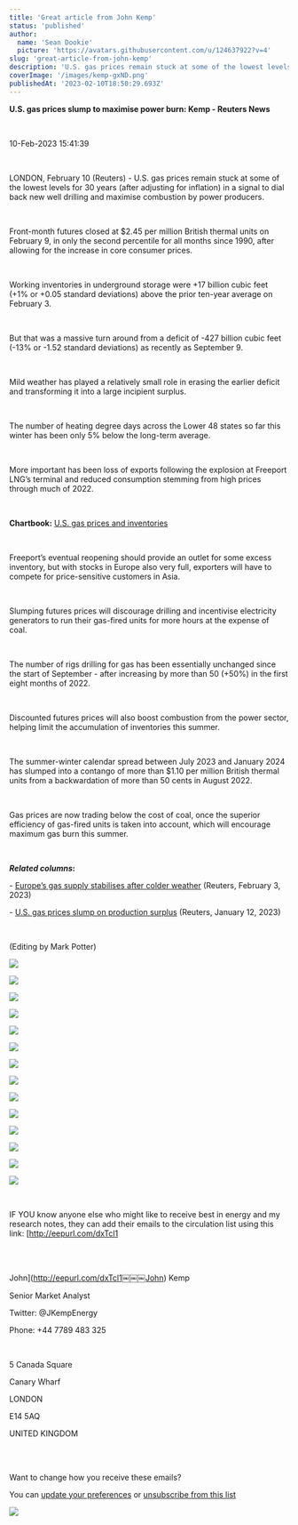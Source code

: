 ```yaml
---
title: 'Great article from John Kemp'
status: 'published'
author:
  name: 'Sean Dookie'
  picture: 'https://avatars.githubusercontent.com/u/124637922?v=4'
slug: 'great-article-from-john-kemp'
description: 'U.S. gas prices remain stuck at some of the lowest levels'
coverImage: '/images/kemp-gxND.png'
publishedAt: '2023-02-10T18:50:29.693Z'
---
```


**U.S. gas prices slump to maximise power burn: Kemp - Reuters News**<br>

<br>

10-Feb-2023 15:41:39<br>

<br>

LONDON, February 10 (Reuters) - U.S. gas prices remain stuck at some of the lowest levels for 30 years (after adjusting for inflation) in a signal to dial back new well drilling and maximise combustion by power producers.<br>

<br>

Front-month futures closed at $2.45 per million British thermal units on February 9, in only the second percentile for all months since 1990, after allowing for the increase in core consumer prices.<br>

<br>

Working inventories in underground storage were +17 billion cubic feet (+1% or +0.05 standard deviations) above the prior ten-year average on February 3.<br>

<br>

But that was a massive turn around from a deficit of -427 billion cubic feet (-13% or -1.52 standard deviations) as recently as September 9.<br>

<br>

Mild weather has played a relatively small role in erasing the earlier deficit and transforming it into a large incipient surplus.<br>

<br>

The number of heating degree days across the Lower 48 states so far this winter has been only 5% below the long-term average.<br>

<br>

More important has been loss of exports following the explosion at Freeport LNG’s terminal and reduced consumption stemming from high prices through much of 2022.<br>

<br>

**Chartbook:** [U.S. gas prices and inventories](https://twitter.us18.list-manage.com/track/click?u=92fd2e3ec7962cda008f0732a&id=3e3e22aa24&e=559da1d891)<br>

<br>

Freeport’s eventual reopening should provide an outlet for some excess inventory, but with stocks in Europe also very full, exporters will have to compete for price-sensitive customers in Asia.<br>

<br>

Slumping futures prices will discourage drilling and incentivise electricity generators to run their gas-fired units for more hours at the expense of coal.<br>

<br>

The number of rigs drilling for gas has been essentially unchanged since the start of September - after increasing by more than 50 (+50%) in the first eight months of 2022.<br>

<br>

Discounted futures prices will also boost combustion from the power sector, helping limit the accumulation of inventories this summer.<br>

<br>

The summer-winter calendar spread between July 2023 and January 2024 has slumped into a contango of more than $1.10 per million British thermal units from a backwardation of more than 50 cents in August 2022.<br>

<br>

Gas prices are now trading below the cost of coal, once the superior efficiency of gas-fired units is taken into account, which will encourage maximum gas burn this summer.<br>

<br>

***Related columns*:**<br>

\- [Europe’s gas supply stabilises after colder weather](https://twitter.us18.list-manage.com/track/click?u=92fd2e3ec7962cda008f0732a&id=5a8e861759&e=559da1d891) (Reuters, February 3, 2023)<br>

\- [U.S. gas prices slump on production surplus](https://twitter.us18.list-manage.com/track/click?u=92fd2e3ec7962cda008f0732a&id=66d4d2f6eb&e=559da1d891) (Reuters, January 12, 2023)<br>

<br>

(Editing by Mark Potter)<br>

![](https://ci4.googleusercontent.com/proxy/e_W3Emm199TPSyRKrmyDJ_NiBDbMm2NbDVieoo7L07QzbTiYQ64e9LZGnUesXgOMY1ml5uVT2PQoLBhSYMJn9xpuo6q22YmK9GWDj_8yxo2Ub2lojcrIAqVzeYtVqZ0YZV2tQ0IR_nvYnBk7J7YEFG_og-0wHw=s0-d-e1-ft#https://mcusercontent.com/92fd2e3ec7962cda008f0732a/images/d89453fd-d05c-4389-4109-d032062ccd39.png)

![](https://ci6.googleusercontent.com/proxy/fmWscIHmwIbundkfOWbTuDCN9wPMS2c9fsne91TDYdd2Y6R7SjREIVdDMIVRnkD371d6_zVVAKQdMIBW4El0lJMzxu8bMdam9jT0y-f_t__pOdXs41QqydEEe6M6l0xFu6CkHu4QmOyfcW5AySQJmOAcja66fQ=s0-d-e1-ft#https://mcusercontent.com/92fd2e3ec7962cda008f0732a/images/f4fc8e67-3437-7f9f-628c-c57d42b99573.png)

![](https://ci3.googleusercontent.com/proxy/rA1SODSergJyzQGIRIlrzvk0tfJ16JU_WwR7yAkFKgU7C-70L4VT9wRVevIP5_0nIFsxkDt0miaIDjKdJk_OdDvYe3snPpj5qPntV1YtQnWVZCCbzvK7faMAP-jBGwEleFpyohgBmmL-Ih-dOM4iLZtn6Fy3cA=s0-d-e1-ft#https://mcusercontent.com/92fd2e3ec7962cda008f0732a/images/09afc615-908f-e205-eaa5-770813149ed1.png)

![](https://ci5.googleusercontent.com/proxy/NXuOflhcvW_Gclw68XT6UDT9QfOIlU2x7kN3ozMbZNjUerxn249eXWiwmOFFibUWnBI6nyPBe7KJcxhIiIqHPj1tEvmuHmXx1PMTjHMsrtcKgJiJ-PZYn4psrBIDYC7tnCFgD_WCXSAdNqlj7Yd8RlWgbBVFSQ=s0-d-e1-ft#https://mcusercontent.com/92fd2e3ec7962cda008f0732a/images/c101da6a-93bd-22ac-1c20-925b6d487112.png)

![](https://ci6.googleusercontent.com/proxy/GaamR6pRp7Eq-XhZ8vjysE9JQvQFN6p-LQHXTDK5u1jGPyOo6sSPkqmE1yIuOVEZHDUKUzbCo3IZS4BmsGeydqWqMKHSfQtNQYrIV-gOJ6cmpaE-qkw4J7zLAZEgQIofxnCq39aGEx01_M-i-a7dk6xwYSLc4w=s0-d-e1-ft#https://mcusercontent.com/92fd2e3ec7962cda008f0732a/images/5a181380-6056-4c73-a4f0-1733291cee20.png)

![](https://ci5.googleusercontent.com/proxy/omJQ67RCZuN5pKpIwHn5x3alQap2li-Tk1FoEIT8N1ccO2eB04TyWkP2zQHRwmLd_YIKlq2lXW51zuDR3jIwZHxe-qJBOmQEb5P4Gl49eBS_rV78rxzw7bJTgucFc1QEWvttlnJMti_EPCcouYv9Ca-DQnNPIw=s0-d-e1-ft#https://mcusercontent.com/92fd2e3ec7962cda008f0732a/images/eeb46e13-fe0f-3bfb-f30f-bf4ac2093434.png)

![](https://ci3.googleusercontent.com/proxy/pLba_DUgvh2We7hRkOP4WGdmrPmdJOYQav0NfXqEMk5fOCqd72IGTZFeMUWRVUpDeNnlkifVSQTvEBn6kob8vh4iHa9YHU0nrfZzMWtlsHYmLalI8gRQwFff1cPqzUm2eXBBv6JR73-oon7Rbb21YlJnhvX8DQ=s0-d-e1-ft#https://mcusercontent.com/92fd2e3ec7962cda008f0732a/images/8a06f429-539c-138f-b0f4-6936b18e9b06.png)

![](https://ci3.googleusercontent.com/proxy/1w6kCnd4FwWI6fZkOu2plBKsY99yYcjCvmtIYvcBzEZeKj4K85jjREGnhm-8U6RCm4PxWMbRR3h5Jm0Emt3atqXsY-DAdzZOL-ffLDHP5Or0H-tXXkbU37IAVAbWbjbyzbr_qRiTWjH1d7Jjx9tYfHIYpgUH6g=s0-d-e1-ft#https://mcusercontent.com/92fd2e3ec7962cda008f0732a/images/7781ba27-72dd-523e-2839-0ff5d6346bc0.png)

![](https://ci4.googleusercontent.com/proxy/5Pl_d2oQiNrx8p_jS5mrfstnK2DuxhWGw9HklP4eqSoshvpstWu0cHUOQuPlj8kudafAF3wW3rpCA1-YBLX-aZZsSsFQNOq7bsVLjPl1WdnVZidn4id8Rg5iKmIzCpBpnpQQkc23vEWKebWXHrwSqcWeLPZoKg=s0-d-e1-ft#https://mcusercontent.com/92fd2e3ec7962cda008f0732a/images/a5c3de63-64ea-a7d9-d667-4d1755ead321.png)

![](https://ci4.googleusercontent.com/proxy/YxWZKy8KYc7fu7uWECffEdxX-pnq9kVvtWKhcEowRMrxXJI1O3VSwmSlHFV2YPR3JD_qErok_QikBHC6VdgjpYwBoq5Q2H1oAZ0SygXihCneuxIEBU91OpLO7qGrw2NCYfq2YcRwu1ndbHGJhN7UbBS8GCKsgQ=s0-d-e1-ft#https://mcusercontent.com/92fd2e3ec7962cda008f0732a/images/aee615e8-ef0e-6f33-002c-1609719942b0.png)

![](https://ci5.googleusercontent.com/proxy/3I9U_JaTC1WDsXHPw3ECuX3ka5oii31pAokl0FqpO0gNh_hJutFK4b2BNs8KQHis7y_m4pN6xsHgIjYU0eBpNADZTnaShJE-UWU7hLo0aQJRb2JEleY2lSitqv43CQJfxvSDqJ1w-frV5sAlJQEXLT5cBD4hNA=s0-d-e1-ft#https://mcusercontent.com/92fd2e3ec7962cda008f0732a/images/58dbbd57-b7ee-a347-5adf-459532a5b177.png)

![](https://ci4.googleusercontent.com/proxy/pIGji1GC2NVnUy7xggb-7QUxIyVGzTZg-QjJFxYkVpJW6rbRjR8TbzD57U-9iTpVE1IXVkj-NjeR49jZ_sbdpMqtSqjlIXqYz67V8OIihOLk2MbPpamLW8WwR8mVrkNjM93ZBEnitAgK6DFRjk4N0bb4tzB-KA=s0-d-e1-ft#https://mcusercontent.com/92fd2e3ec7962cda008f0732a/images/7496dad8-8616-06cf-af8b-925c66b33b3c.png)

![](https://ci5.googleusercontent.com/proxy/FrcFtgphYoYq1IuSum6yqj8Wk7iHto4p1PBm4ho36fM0cQIZwRMfRuFEym1klLCW9H7EJ9ICRkC3-gXFLetRDqqsFUjQdV4KILTlD1MnNLbE-ue60shembqavspc_jKWRF9r200z9zaFfZtsgAbLg2nB-W5CXw=s0-d-e1-ft#https://mcusercontent.com/92fd2e3ec7962cda008f0732a/images/cbaab334-0036-0a28-b503-66cdc1a2ca5c.png)

![](https://ci4.googleusercontent.com/proxy/jec3YInvJraigz4z91rYIv_odLWhvIptqpsiGDaC-MIC_-tPVQm8kMzgmk5QOICVJ35rqLWpzaGllunzbgaoj2MWp1I4KnsRZa-zK1ciFUM_AmpfNTMrz7axCugabS661rRTKvvGB5QNgsCRuZmlIDnJdd1lkQ=s0-d-e1-ft#https://mcusercontent.com/92fd2e3ec7962cda008f0732a/images/408c8067-81b7-1ee8-7956-141fdde392ca.png)

<br>

IF YOU know anyone else who might like to receive best in energy and my research notes, they can add their emails to the circulation list using this link: [http://eepurl.com/dxTcl1<br>

<br>

<br>

John\]\(http://eepurl.com/dxTcl1￼￼￼John) Kemp<br>

Senior Market Analyst<br>

Twitter: @JKempEnergy<br>

Phone: +44 7789 483 325<br>

<br>

5 Canada Square<br>

Canary Wharf<br>

LONDON<br>

E14 5AQ<br>

UNITED KINGDOM<br>

<br>

<br>

Want to change how you receive these emails?<br>

You can [update your preferences](https://twitter.us18.list-manage.com/profile?u=92fd2e3ec7962cda008f0732a&id=a5736ab8e1&e=559da1d891&c=be921b4627) or [unsubscribe from this list](https://twitter.us18.list-manage.com/unsubscribe?u=92fd2e3ec7962cda008f0732a&id=a5736ab8e1&e=559da1d891&c=be921b4627)

![](https://ci4.googleusercontent.com/proxy/iZT3SC1OfRGeZLefTEb9E_RWAlvdadXrFvVdnnu8eqLfKVfmOanSBORf9uyhQ5LCB9GiAY5ztgKpas9mCtdaJEZ3QMllshDSi861WeNgHPD1oPuXg0LXm0Q29ImGIN7cWDAB8R-mPNr94ZsMiTDyb-dwnZQmspIhYJXbZG0=s0-d-e1-ft#https://twitter.us18.list-manage.com/track/open.php?u=92fd2e3ec7962cda008f0732a&id=be921b4627&e=559da1d891)

